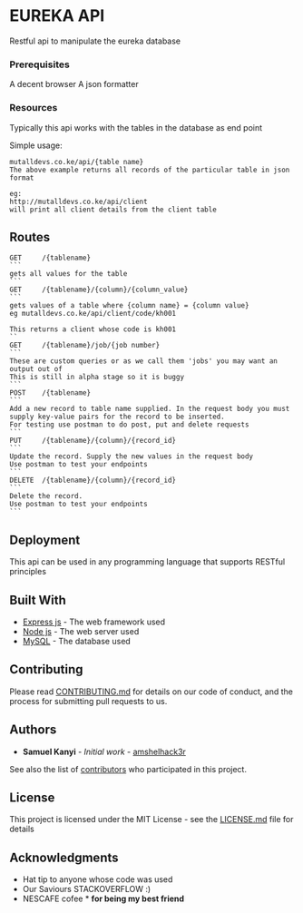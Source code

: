 # EUREKA API

Restful api to manipulate the eureka database

### Prerequisites

A decent browser
A json formatter

### Resources

Typically this api works with the tables in the database as end point

Simple usage:

```
mutalldevs.co.ke/api/{table name}
The above example returns all records of the particular table in json format

eg:
http://mutalldevs.co.ke/api/client
will print all client details from the client table
```

## Routes

    GET     /{tablename}
    ```
    gets all values for the table
    ```
    GET     /{tablename}/{column}/{column_value}
    ```
    gets values of a table where {column name} = {column value}
    eg mutalldevs.co.ke/api/client/code/kh001

    This returns a client whose code is kh001
    ``
    GET     /{tablename}/job/{job number}
    ```
    These are custom queries or as we call them 'jobs' you may want an output out of
    This is still in alpha stage so it is buggy
    ```
    POST    /{tablename}
    ```
    Add a new record to table name supplied. In the request body you must supply key-value pairs for the record to be inserted.
    For testing use postman to do post, put and delete requests
    ```
    PUT     /{tablename}/{column}/{record_id}
    ```
    Update the record. Supply the new values in the request body
    Use postman to test your endpoints
    ```
    DELETE  /{tablename}/{column}/{record_id}
    ```
    Delete the record.
    Use postman to test your endpoints
    ```

## Deployment

This api can be used in any programming language that supports RESTful principles

## Built With

- [Express js](http://www.dropwizard.io/1.0.2/docs/) - The web framework used
- [Node js](https://maven.apache.org/) - The web server used
- [MySQL](https://rometools.github.io/rome/) - The database used

## Contributing

Please read [CONTRIBUTING.md](https://github.com/amshelhack3r/eureka_api) for details on our code of conduct, and the process for submitting pull requests to us.

## Authors

- **Samuel Kanyi** - _Initial work_ - [amshelhack3r](https://github.com/amshelhack3r)

See also the list of [contributors](https://github.com/amshelhack3r/eureka_api/contributors) who participated in this project.

## License

This project is licensed under the MIT License - see the [LICENSE.md](LICENSE.md) file for details

## Acknowledgments

- Hat tip to anyone whose code was used
- Our Saviours STACKOVERFLOW :)
- NESCAFE cofee \* **for being my best friend**
